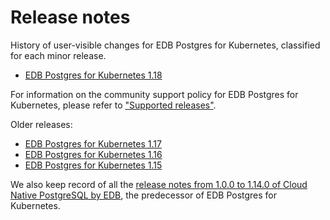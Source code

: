 # Release notes

History of user-visible changes for EDB Postgres for Kubernetes, classified for each minor release.

- [EDB Postgres for Kubernetes 1.18](release_notes/v1.18.md)

For information on the community support policy for EDB Postgres for Kubernetes, please
refer to ["Supported releases"](supported_releases.md).

Older releases:

- [EDB Postgres for Kubernetes 1.17](release_notes/old/v1.17.md)
- [EDB Postgres for Kubernetes 1.16](release_notes/old/v1.16.md)
- [EDB Postgres for Kubernetes 1.15](release_notes/old/v1.15.md)

We also keep record of all the
[release notes from 1.0.0 to 1.14.0 of Cloud Native PostgreSQL by EDB](release_notes/edb-cloud-native-postgresql.md),
the predecessor of EDB Postgres for Kubernetes.
